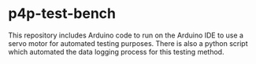 # p4p-test-bench

This repository includes Arduino code to run on the Arduino IDE to use a servo motor for automated testing purposes.
There is also a python script which automated the data logging process for this testing method.
